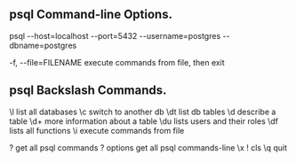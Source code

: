 ## psql Command-line Options.

psql --host=localhost --port=5432 --username=postgres --dbname=postgres

-f, --file=FILENAME execute commands from file, then exit

## psql Backslash Commands.

\l list all databases
\c <db-name> switch to another db
\dt list db tables
\d <table-name> describe a table
\d+ <table-name> more information about a table
\du lists users and their roles
\df lists all functions
\i <file-name> execute commands from file

\? get all psql commands
\? options get all psql commands-line
\x
\! cls
\q quit
